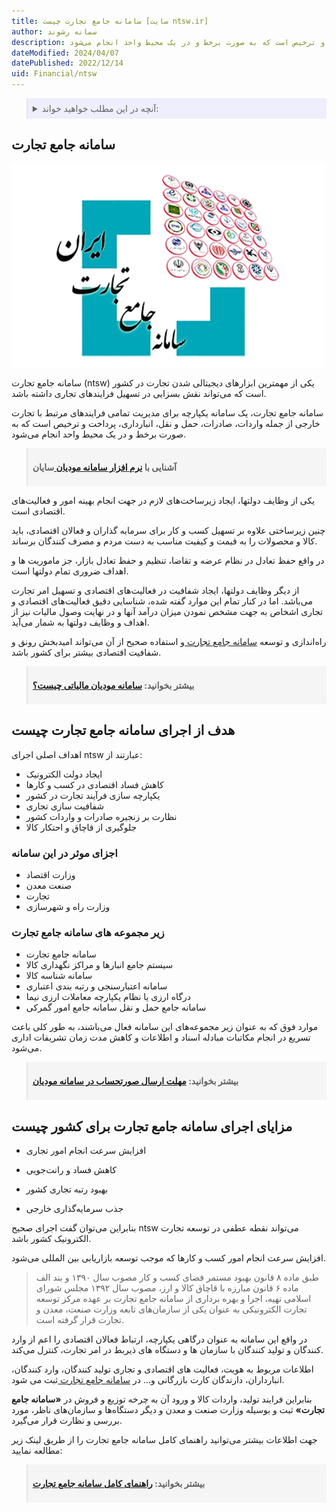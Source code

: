 ```yaml
---
title: سامانه جامع تجارت چیست [سایت ntsw.ir]
author: سمانه رشوند
description: سامانه جامع تجارت، یک سامانه یکپارچه برای مدیریت تمامی فرایندهای مرتبط با تجارت خارجی از جمله واردات، صادرات، حمل و نقل، انبارداری، پرداخت و ترخیص است که به صورت برخط و در یک محیط واحد انجام می‌شود.
dateModified: 2024/04/07
datePublished: 2022/12/14
uid: Financial/ntsw
---
```


<blockquote style="background-color:#eeeefc; padding:0.5rem">

<details>
  <summary>آنچه در این مطلب خواهید خواند:</summary>
  <ul>
    <li>سامانه جامع تجارت چیست</li>
    <li>هدف از اجرای سامانه جامع تجارت چیست</li>
    <li>اجزای موثر در این سامانه</li>
    <li>زیر مجموعه های سامانه جامع تجارت</li>
    <li>مزایای سامانه جامع تجارت</li>
  </ul>
</details>

</blockquote>

## سامانه جامع تجارت

<a href="https://www.ntsw.ir" target="_blank">![سامانه جامع تجارت](./Images/ntsw.webp)</a>

سامانه جامع تجارت (ntsw) یکی از مهمترین ابزارهای دیجیتالی شدن تجارت در کشور است که می‌تواند نقش بسزایی در تسهیل فرایندهای تجاری داشته باشد.

سامانه جامع تجارت، یک سامانه یکپارچه برای مدیریت تمامی فرایندهای مرتبط با تجارت خارجی از جمله واردات، صادرات، حمل و نقل، انبارداری، پرداخت و ترخیص است که به صورت برخط و در یک محیط واحد انجام می‌شود.

<blockquote style="background-color:#f5f5f5; padding:0.5rem">
<p><strong>آشنایی با <a href="https://www.hooshkar.com/Software/Sayan/Module/TpTaxGov" target="_blank">نرم افزار سامانه مودیان
</a> سایان</strong></p></blockquote>

یکی از وظایف دولتها، ایجاد زیرساخت‌های لازم در جهت انجام بهینه امور و فعالیت‌‌‌های اقتصادی است. 

چنین زیرساختی علاوه بر تسهیل کسب و کار برای سرمایه گذاران و فعالان اقتصادی، باید کالا و محصولات را به قیمت و کیفیت مناسب به دست مردم و مصرف کنندگان برساند. 

در واقع حفظ تعادل در نظام عرضه و تقاضا، تنظیم و حفظ تعادل بازار، جز ماموریت ها و اهداف ضروری تمام دولتها است. 

از دیگر وظایف دولتها، ایجاد شفافیت در فعالیت‌های اقتصادی و تسهیل امر تجارت می‌باشد. اما در کنار تمام این موارد گفته شده، شناسایی دقیق فعالیت‌های اقتصادی و تجاری اشخاص به جهت مشخص نمودن میزان درآمد آنها و در نهایت وصول مالیات نیز از اهداف و وظایف دولتها به شمار می‌آید.


راه‌اندازی و توسعه <a href="https://www.ntsw.ir" target="_blank">سامانه جامع تجارت
</a> و استفاده صحیح از آن می‌تواند امیدبخش رونق و شفافیت اقتصادی بیشتر برای کشور باشد.

<blockquote style="background-color:#f5f5f5; padding:0.5rem">
<p><strong>بیشتر بخوانید: <a href="https://www.hooshkar.com/Wiki/Financial/TpTaxGov" target="_blank">سامانه مودیان مالیاتی چیست؟
</a></p></strong></blockquote>

## هدف از اجرای سامانه جامع تجارت چیست

اهداف اصلی اجرای ntsw عبارتند از:

- ایجاد دولت الکترونیک
- کاهش فساد اقتصادی در کسب و کارها
- یکپارچه سازی فرآیند تجارت در کشور
- شفافیت سازی تجاری
- نظارت بر زنجیره صادرات و واردات کشور
- جلوگیری از قاچاق و احتکار کالا



### اجزای موثر در این سامانه

- وزارت اقتصاد
- صنعت معدن
- تجارت
- وزارت راه و شهرسازی

### زیر مجموعه های سامانه جامع تجارت
* سامانه جامع تجارت
* سیستم جامع انبارها و مراکز نگهداری کالا
* سامانه‌ شناسه کالا
* سامانه‌ اعتبارسنجی و رتبه‌ بندی اعتباری
* درگاه ارزی یا نظام یکپارچه‌ معاملات ارزی نیما
* سامانه جامع حمل‌ و نقل سامانه‌ جامع امور گمرکی

موارد فوق که به عنوان زیر مجموعه‌های این سامانه فعال می‌باشند، به طور کلی باعث تسریع در انجام مکاتبات مبادله اسناد و اطلاعات و کاهش مدت زمان تشریفات اداری می‌شود.

<blockquote style="background-color:#f5f5f5; padding:0.5rem">
<p><strong>بیشتر بخوانید: <a href="https://www.hooshkar.com/Wiki/Financial/TaxPayersSystemUpdate" target="_blank">مهلت ارسال صورتحساب در سامانه مودیان
</a></p></strong></blockquote>

## مزایای اجرای سامانه جامع تجارت برای کشور چیست

- افزایش سرعت انجام امور تجاری

- کاهش فساد و رانت‌جویی

- بهبود رتبه تجاری کشور

- جذب سرمایه‌گذاری خارجی

بنابراین می‌توان گفت اجرای صحیح ntsw می‌تواند نقطه عطفی در توسعه تجارت الکترونیک کشور باشد.

افزایش سرعت انجام امور کسب و کارها که موجب توسعه بازاریابی بین المللی می‌شود.

> طبق ماده ۸ قانون بهبود مستمر فضای کسب و کار مصوب سال ۱۳۹۰ و بند الف ماده ۶ قانون مبارزه با قاچاق کالا و ارز، مصوب سال ۱۳۹۲ مجلس شورای اسلامی تهيه، اجرا و بهره برداری از سامانه جامع تجارت بر عهده مرکز توسعه تجارت الکترونيکی به عنوان يکی از سازمان‌های تابعه وزارت صنعت، معدن و تجارت قرار گرفته است.

در واقع این سامانه به عنوان درگاهی یکپارچه، ارتباط فعالان اقتصادی را اعم از وارد کنندگان و تولید کنندگان با سازمان ها و دستگاه ‌های ذیربط در امر تجارت، کنترل می‌‌کند.

اطلاعات مربوط به هویت، فعالیت های اقتصادی و تجاری تولید کنندگان، وارد کنندگان، انبارداران، دارندگان کارت بازرگانی و... در <a href="https://www.ntsw.ir" target="_blank">سامانه جامع تجارت
</a> ثبت می شود.

بنابراین فرایند تولید، واردات کالا و ورود آن به چرخه توزیع و فروش در **«سامانه جامع تجارت»** ثبت و بوسیله وزارت صنعت و معدن و دیگر دستگاه‌ها و سازمان‌‌های ناظر، مورد بررسی و نظارت قرار می‌گیرد.


جهت اطلاعات بیشتر می‌توانید راهنمای کامل سامانه جامع تجارت را از طریق لینک زیر مطالعه نمایید:

<blockquote style="background-color:#f5f5f5; padding:0.5rem">
<p><strong>بیشتر بخوانید: <a href="https://www.ecommerce.gov.ir/uploads/%D8%B1%D8%A7%D9%87%D9%86%D9%85%D8%A7%DB%8C_%D8%B3%D8%A7%D9%85%D8%A7%D9%86%D9%87_%D8%AC%D8%A7%D9%85%D8%B9_%D8%AA%D8%AC%D8%A7%D8%B1%D8%AA139604__357.pdf" target="_blank">راهنمای کامل سامانه جامع تجارت
</a></p></strong></blockquote>

[مقدمه]: #مقدمه
[هدف سامانه جامع تجارت]: #هدف-سامانه-جامع-تجارت
[اجزای موثر در این سامانه]: #اجزای-موثر-در-این-سامانه
[زیر مجموعه های سامانه جامع تجارت]: #زیر-مجموعه-های-سامانه-جامع-تجارت
[مزایای سامانه جامع تجارت]: #مزایای-سامانه-جامع-تجارت